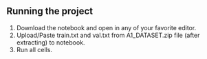 ## Running the project
1. Download the notebook and open in any of your favorite editor.
2. Upload/Paste train.txt and val.txt from A1_DATASET.zip file (after extracting) to notebook.
3. Run all cells.
